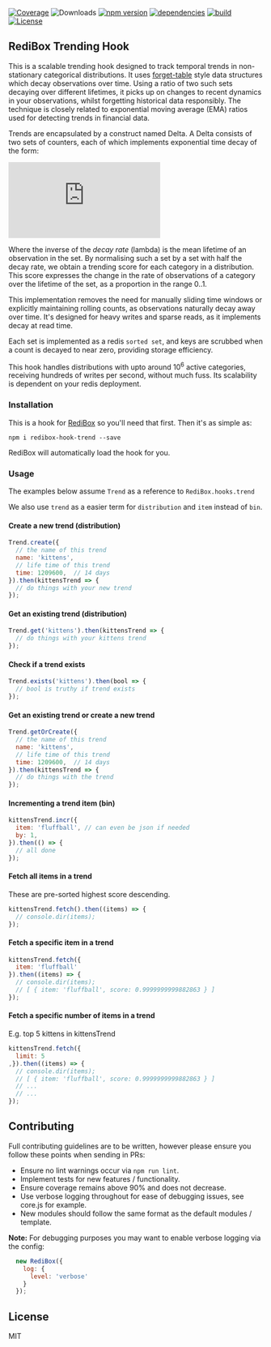 [![Coverage](https://coveralls.io/repos/github/redibox/trend/badge.svg?branch=master)](https://coveralls.io/github/redibox/trend?branch=master)
![Downloads](https://img.shields.io/npm/dt/redibox-hook-cache.svg)
[![npm version](https://img.shields.io/npm/v/redibox-hook-trend.svg)](https://www.npmjs.com/package/redibox-hook-trend)
[![dependencies](https://img.shields.io/david/redibox/trend.svg)](https://david-dm.org/redibox/trend)
[![build](https://travis-ci.org/redibox/trend.svg)](https://travis-ci.org/redibox/trend)
[![License](https://img.shields.io/npm/l/redibox-hook-trend.svg)](/LICENSE)

## RediBox Trending Hook

This is a scalable trending hook designed to track temporal trends in non-stationary categorical distributions. It uses [forget-table](https://github.com/bitly/forgettable/) style data structures which decay observations over time. Using a ratio of two such sets decaying over different lifetimes, it picks up on changes to recent dynamics in your observations, whilst forgetting historical data responsibly. The technique is closely related to exponential moving average (EMA) ratios used for detecting trends in financial data.

Trends are encapsulated by a construct named Delta. A Delta consists of two sets of counters, each of which implements exponential time decay of the form:

![equation](http://latex.codecogs.com/gif.latex?X_t_1%3DX_t_0%5Ctimes%7Be%5E%7B-%5Clambda%5Ctimes%7Bt%7D%7D%7D)

Where the inverse of the _decay rate_ (lambda) is the mean lifetime of an observation in the set. By normalising such a set by a set with half the decay rate, we obtain a trending score for each category in a distribution. This score expresses the change in the rate of observations of a category over the lifetime of the set, as a proportion in the range 0..1.

This implementation removes the need for manually sliding time windows or explicitly maintaining rolling counts, as observations naturally decay away over time. It's designed for heavy writes and sparse reads, as it implements decay at read time.

Each set is implemented as a redis `sorted set`, and keys are scrubbed when a count is decayed to near zero, providing storage efficiency.

This hook handles distributions with upto around 10<sup>6</sup> active categories, receiving hundreds of writes per second, without much fuss. Its scalability is dependent on your redis deployment.


### Installation

This is a hook for [RediBox](https://github.com/redibox/core) so you'll need that first.
Then it's as simple as:
 ```shell
 npm i redibox-hook-trend --save
 ```

RediBox will automatically load the hook for you.

### Usage

The examples below assume `Trend` as a reference to `RediBox.hooks.trend`

We also use `trend` as a easier term for `distribution` and `item` instead of `bin`.

#### Create a new trend (distribution)

```js
Trend.create({
  // the name of this trend
  name: 'kittens',
  // life time of this trend
  time: 1209600,  // 14 days
}).then(kittensTrend => {
  // do things with your new trend
});
```

#### Get an existing trend (distribution)

```js
Trend.get('kittens').then(kittensTrend => {
  // do things with your kittens trend
});
```

#### Check if a trend exists

```js
Trend.exists('kittens').then(bool => {
  // bool is truthy if trend exists
});
```

#### Get an existing trend or create a new trend

```js
Trend.getOrCreate({
  // the name of this trend
  name: 'kittens',
  // life time of this trend
  time: 1209600,  // 14 days
}).then(kittensTrend => {
  // do things with the trend
});
```

#### Incrementing a trend item (bin)

```js
kittensTrend.incr({
  item: 'fluffball', // can even be json if needed
  by: 1,
}).then(() => {
  // all done
});
```

#### Fetch all items in a trend

These are pre-sorted highest score descending.

```js
kittensTrend.fetch().then((items) => {
  // console.dir(items);
});
```

#### Fetch a specific item in a trend

```js
kittensTrend.fetch({
  item: 'fluffball'
}).then((items) => {
  // console.dir(items);
  // [ { item: 'fluffball', score: 0.9999999999882863 } ]
});
```


#### Fetch a specific number of items in a trend

E.g. top 5 kittens in kittensTrend

```js
kittensTrend.fetch({
  limit: 5
,}).then((items) => {
  // console.dir(items);
  // [ { item: 'fluffball', score: 0.9999999999882863 } ]
  // ...
  // ...
});
```


## Contributing

Full contributing guidelines are to be written, however please ensure you follow these points when sending in PRs:

- Ensure no lint warnings occur via `npm run lint`.
- Implement tests for new features / functionality.
- Ensure coverage remains above 90% and does not decrease.
- Use verbose logging throughout for ease of debugging issues, see core.js for example.
- New modules should follow the same format as the default modules / template.

**Note:** For debugging purposes you may want to enable verbose logging via the config:

```javascript
  new RediBox({
    log: {
      level: 'verbose'
    }
  });
```

## License

MIT
